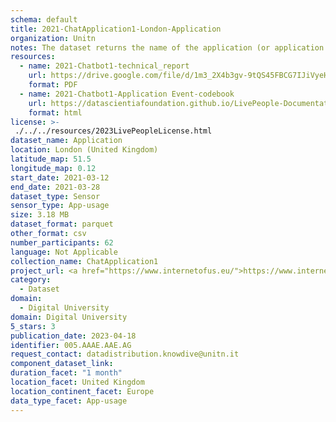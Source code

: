 ```yaml
---
schema: default
title: 2021-ChatApplication1-London-Application
organization: Unitn
notes: The dataset returns the name of the application (or application package) that is currently running in the foreground of the phone. The dataset was collected as part of the WeNet project, a Horizon 2020 funded project that aims at developing a diversity-aware, machine-mediated paradigm for social interactions.
resources:
  - name: 2021-Chatbot1-technical_report
    url: https://drive.google.com/file/d/1m3_2X4b3gv-9tQS45FBCG7IJiVyeHgW3/view?usp=sharing
    format: PDF
  - name: 2021-Chatbot1-Application Event-codebook
    url: https://datascientiafoundation.github.io/LivePeople-Documentation/2021-Chatbot1/2021_CH1_applicationevent.html
    format: html
license: >-
 ./../../resources/2023LivePeopleLicense.html
dataset_name: Application
location: London (United Kingdom)
latitude_map: 51.5
longitude_map: 0.12
start_date: 2021-03-12
end_date: 2021-03-28
dataset_type: Sensor
sensor_type: App-usage
size: 3.18 MB
dataset_format: parquet
other_format: csv
number_participants: 62
language: Not Applicable
collection_name: ChatApplication1
project_url: <a href="https://www.internetofus.eu/">https://www.internetofus.eu/</a>
category: 
  - Dataset
domain: 
  - Digital University
domain: Digital University
5_stars: 3
publication_date: 2023-04-18
identifier: 005.AAAE.AAE.AG
request_contact: datadistribution.knowdive@unitn.it
component_dataset_link: 
duration_facet: "1 month"
location_facet: United Kingdom
location_continent_facet: Europe
data_type_facet: App-usage
---
```

